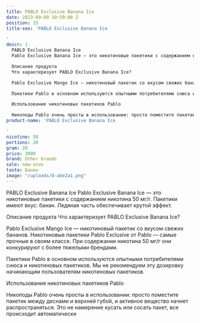 ```yaml
---
title: PABLO Exclusive Banana Ice
date: 2023-09-09 10:59:00 Z
position: 15
title-seo: 'PABLO Exclusive Banana Ice

'
descr: |-
  PABLO Exclusive Banana Ice
  Pablo Exclusive Banana Ice — это никотиновые пакетики с содержанием никотина 50 мг/г. Пакетики имеют вкус: банан. Ледяная часть обеспечивает крутой эффект.

  Описание продукта
  Что характеризует PABLO Exclusive Banana Ice?

  Pablo Exclusive Mango Ice — никотиновый пакетик со вкусом свежих бананов. Никотиновые пакетики Pablo Exclusive от Pablo — самые прочные в своем классе. При содержании никотина 50 мг/г они конкурируют с более тяжелыми брендами.

  Пакетики Pablo в основном используются опытными потребителями снюса и никотиновых пакетиков. Мы не рекомендуем эту дозировку начинающим пользователям никотиновых пакетиков.

  Использование никотиновых пакетиков Pablo

  Никоподы Pablo очень просты в использовании: просто поместите пакетик между деснами и верхней губой, и активное вещество начнет распространяться. Это не намерение кусать или сосать пакет, все происходит автоматически
product-name: 'PABLO Exclusive Banana Ice

'
nicotine: 50
portions: 20
gram: 20
price: 3000
brand: Other brands
sale: new-snus
taste: Банан
image: "/uploads/8-abe2a1.png"
---
```


PABLO Exclusive Banana Ice
Pablo Exclusive Banana Ice — это никотиновые пакетики с содержанием никотина 50 мг/г. Пакетики имеют вкус: банан. Ледяная часть обеспечивает крутой эффект.

Описание продукта
Что характеризует PABLO Exclusive Banana Ice?

Pablo Exclusive Mango Ice — никотиновый пакетик со вкусом свежих бананов. Никотиновые пакетики Pablo Exclusive от Pablo — самые прочные в своем классе. При содержании никотина 50 мг/г они конкурируют с более тяжелыми брендами.

Пакетики Pablo в основном используются опытными потребителями снюса и никотиновых пакетиков. Мы не рекомендуем эту дозировку начинающим пользователям никотиновых пакетиков.

Использование никотиновых пакетиков Pablo

Никоподы Pablo очень просты в использовании: просто поместите пакетик между деснами и верхней губой, и активное вещество начнет распространяться. Это не намерение кусать или сосать пакет, все происходит автоматически